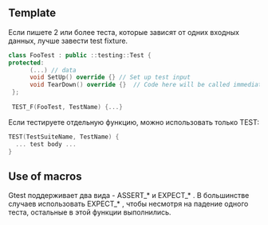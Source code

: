 ## Template
Если пишете 2 или более теста, которые зависят от одних входных данных, лучше завести test fixture. 
```c++
class FooTest : public ::testing::Test {
protected:
      (...) // data
      void SetUp() override {} // Set up test input
      void TearDown() override {}  // Code here will be called immediately after each test 
 };
 
 TEST_F(FooTest, TestName) {...}
```

Если тестируете отдельную функцию, можно использовать только TEST:
```c++
TEST(TestSuiteName, TestName) {
  ... test body ...
}
```
## Use of macros
Gtest поддерживает два вида - ASSERT_* и EXPECT_* . В большинстве случаев использовать  EXPECT_* , чтобы несмотря на падение одного теста, остальные в этой функции выполнились. 

